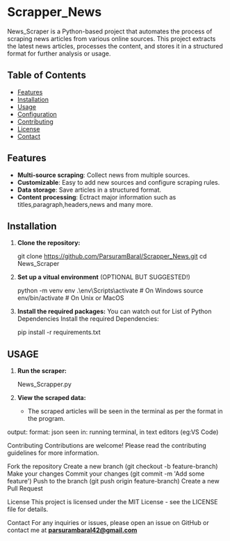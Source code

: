 # Scrapper_News
News_Scraper is a Python-based project that automates the process of scraping news articles from various online sources. This project extracts the latest news articles, processes the content, and stores it in a structured format for further analysis or usage.

## Table of Contents
- [Features](#features)
- [Installation](#installation)
- [Usage](#usage)
- [Configuration](#configuration)
- [Contributing](#contributing)
- [License](#license)
- [Contact](#contact)

## Features

- **Multi-source scraping**: Collect news from multiple sources.
- **Customizable**: Easy to add new sources and configure scraping rules.
- **Data storage**: Save articles in a structured format.
- **Content processing**: Ectract major information such as titles,paragraph,headers,news and many more.

## Installation

1. **Clone the repository:**

    git clone https://github.com/ParsuramBaral/Scrapper_News.git
    cd News_Scraper

2. **Set up a vitual environment** (OPTIONAL BUT SUGGESTED!)

    python -m venv env
    .\env\Scripts\activate  # On Windows
    source env/bin/activate  # On Unix or MacOS

3. **Install the required packages:**
   You can watch out for List of Python Dependencies
   Install the required Dependencies: 

    pip install -r requirements.txt

## USAGE

1. **Run the scraper:**
   
    News_Scrapper.py
    

2. **View the scraped data:**

   - The scraped articles will be seen in the terminal as per the format in the program.

output:
  format: json
  seen in: running terminal, in text editors (eg:VS Code)

  Contributing
Contributions are welcome! Please read the contributing guidelines for more information.

Fork the repository
Create a new branch (git checkout -b feature-branch)
Make your changes
Commit your changes (git commit -m 'Add some feature')
Push to the branch (git push origin feature-branch)
Create a new Pull Request

License
This project is licensed under the MIT License - see the LICENSE file for details.

Contact
For any inquiries or issues, please open an issue on GitHub or contact me at **parsurambaral42@gmail.com**